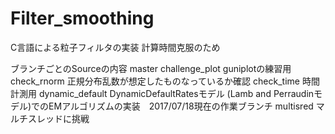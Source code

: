 # Filter_smoothing
C言語による粒子フィルタの実装
計算時間克服のため



ブランチごとのSourceの内容
 master
 challenge_plot
 guniplotの練習用
 check_rnorm
 正規分布乱数が想定したものなっているか確認
 check_time
 時間計測用
 dynamic_default
 DynamicDefaultRatesモデル (Lamb and Perraudinモデル)でのEMアルゴリズムの実装　2017/07/18現在の作業ブランチ
 multisred
 マルチスレッドに挑戦
